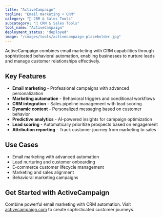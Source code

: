 ```yaml
---
title: "ActiveCampaign"
tagline: "Email marketing + CRM"
category: "🎯 CRM & Sales Tools"
subcategory: "🎯 CRM & Sales Tools"
tool_name: "ActiveCampaign"
deployment_status: "deployed"
image: "/images/tools/activecampaign-placeholder.jpg"
---
```

ActiveCampaign combines email marketing with CRM capabilities through sophisticated behavioral automation, enabling businesses to nurture leads and manage customer relationships effectively.

## Key Features

- **Email marketing** - Professional campaigns with advanced personalization
- **Marketing automation** - Behavioral triggers and conditional workflows
- **CRM integration** - Sales pipeline management with lead scoring
- **Dynamic content** - Personalized messaging based on customer behavior
- **Predictive analytics** - AI-powered insights for campaign optimization
- **Lead scoring** - Automatically prioritize prospects based on engagement
- **Attribution reporting** - Track customer journey from marketing to sales

## Use Cases

- Email marketing with advanced automation
- Lead nurturing and customer onboarding
- E-commerce customer lifecycle management
- Marketing and sales alignment
- Behavioral marketing campaigns

## Get Started with ActiveCampaign

Combine powerful email marketing with CRM automation. Visit [activecampaign.com](https://www.activecampaign.com) to create sophisticated customer journeys.